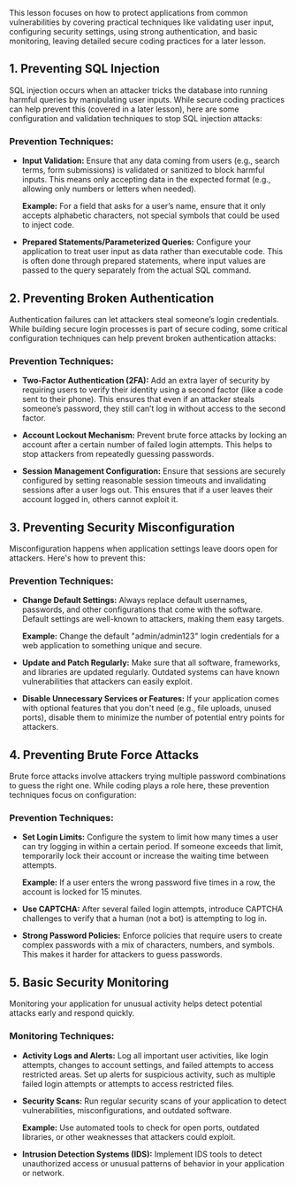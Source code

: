 

This lesson focuses on how to protect applications from common vulnerabilities by covering practical techniques like validating user input, configuring security settings, using strong authentication, and basic monitoring, leaving detailed secure coding practices for a later lesson.



## 1. **Preventing SQL Injection**

SQL injection occurs when an attacker tricks the database into running harmful queries by manipulating user inputs. While secure coding practices can help prevent this (covered in a later lesson), here are some configuration and validation techniques to stop SQL injection attacks:

### Prevention Techniques:

-   **Input Validation:** Ensure that any data coming from users (e.g., search terms, form submissions) is validated or sanitized to block harmful inputs. This means only accepting data in the expected format (e.g., allowing only numbers or letters when needed).
    
    **Example:** For a field that asks for a user’s name, ensure that it only accepts alphabetic characters, not special symbols that could be used to inject code.
    
-   **Prepared Statements/Parameterized Queries:** Configure your application to treat user input as data rather than executable code. This is often done through prepared statements, where input values are passed to the query separately from the actual SQL command.
    



## 2. **Preventing Broken Authentication**

Authentication failures can let attackers steal someone’s login credentials. While building secure login processes is part of secure coding, some critical configuration techniques can help prevent broken authentication attacks:

### Prevention Techniques:

-   **Two-Factor Authentication (2FA):** Add an extra layer of security by requiring users to verify their identity using a second factor (like a code sent to their phone). This ensures that even if an attacker steals someone’s password, they still can’t log in without access to the second factor.
    
-   **Account Lockout Mechanism:** Prevent brute force attacks by locking an account after a certain number of failed login attempts. This helps to stop attackers from repeatedly guessing passwords.
    
-   **Session Management Configuration:** Ensure that sessions are securely configured by setting reasonable session timeouts and invalidating sessions after a user logs out. This ensures that if a user leaves their account logged in, others cannot exploit it.
    


## 3. **Preventing Security Misconfiguration**

Misconfiguration happens when application settings leave doors open for attackers. Here's how to prevent this:

### Prevention Techniques:

-   **Change Default Settings:** Always replace default usernames, passwords, and other configurations that come with the software. Default settings are well-known to attackers, making them easy targets.
    
    **Example:** Change the default "admin/admin123" login credentials for a web application to something unique and secure.
    
-   **Update and Patch Regularly:** Make sure that all software, frameworks, and libraries are updated regularly. Outdated systems can have known vulnerabilities that attackers can easily exploit.
    
-   **Disable Unnecessary Services or Features:** If your application comes with optional features that you don't need (e.g., file uploads, unused ports), disable them to minimize the number of potential entry points for attackers.
    


## 4. **Preventing Brute Force Attacks**

Brute force attacks involve attackers trying multiple password combinations to guess the right one. While coding plays a role here, these prevention techniques focus on configuration:

### Prevention Techniques:

-   **Set Login Limits:** Configure the system to limit how many times a user can try logging in within a certain period. If someone exceeds that limit, temporarily lock their account or increase the waiting time between attempts.
    
    **Example:** If a user enters the wrong password five times in a row, the account is locked for 15 minutes.
    
-   **Use CAPTCHA:** After several failed login attempts, introduce CAPTCHA challenges to verify that a human (not a bot) is attempting to log in.
    
-   **Strong Password Policies:** Enforce policies that require users to create complex passwords with a mix of characters, numbers, and symbols. This makes it harder for attackers to guess passwords.
    


## 5. **Basic Security Monitoring**

Monitoring your application for unusual activity helps detect potential attacks early and respond quickly.

### Monitoring Techniques:

-   **Activity Logs and Alerts:** Log all important user activities, like login attempts, changes to account settings, and failed attempts to access restricted areas. Set up alerts for suspicious activity, such as multiple failed login attempts or attempts to access restricted files.
    
-   **Security Scans:** Run regular security scans of your application to detect vulnerabilities, misconfigurations, and outdated software.
    
    **Example:** Use automated tools to check for open ports, outdated libraries, or other weaknesses that attackers could exploit.
    
-   **Intrusion Detection Systems (IDS):** Implement IDS tools to detect unauthorized access or unusual patterns of behavior in your application or network.
<!--stackedit_data:
eyJoaXN0b3J5IjpbLTI5NzQ0NzYxXX0=
-->